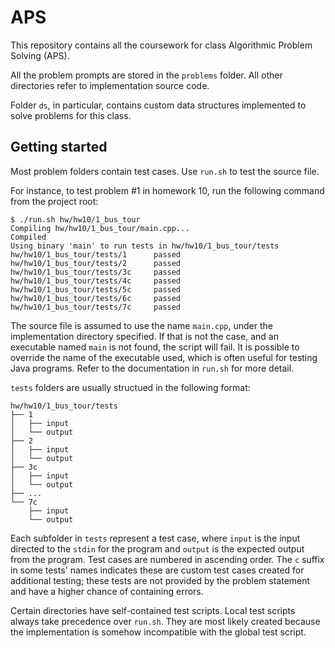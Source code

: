 # APS

This repository contains all the coursework for class Algorithmic Problem
Solving (APS).

All the problem prompts are stored in the `problems` folder. All other
directories refer to implementation source code.

Folder `ds`, in particular, contains custom data structures implemented to
solve problems for this class.

## Getting started

Most problem folders contain test cases. Use `run.sh` to test the source file.

For instance, to test problem #1 in homework 10, run the following command from 
the project root:

```shell
$ ./run.sh hw/hw10/1_bus_tour
Compiling hw/hw10/1_bus_tour/main.cpp...
Compiled
Using binary 'main' to run tests in hw/hw10/1_bus_tour/tests
hw/hw10/1_bus_tour/tests/1      passed
hw/hw10/1_bus_tour/tests/2      passed
hw/hw10/1_bus_tour/tests/3c     passed
hw/hw10/1_bus_tour/tests/4c     passed
hw/hw10/1_bus_tour/tests/5c     passed
hw/hw10/1_bus_tour/tests/6c     passed
hw/hw10/1_bus_tour/tests/7c     passed
```

The source file is assumed to use the name `main.cpp`, under the implementation
directory specified. If that is not the case, and an executable named `main` is
not found, the script will fail. It is possible to override the name of the
executable used, which is often useful for testing Java programs. Refer to
the documentation in `run.sh` for more detail.

`tests` folders are usually structued in the following format:

```
hw/hw10/1_bus_tour/tests
├── 1
│   ├── input
│   └── output
├── 2
│   ├── input
│   └── output
├── 3c
│   ├── input
│   └── output
├── ...
└── 7c
    ├── input
    └── output
```

Each subfolder in `tests` represent a test case, where `input` is the input
directed to the `stdin` for the program and `output` is the expected output from
the program. Test cases are numbered in ascending order. The `c` suffix in some
tests' names indicates these are custom test cases created for additional 
testing; these tests are not provided by the problem statement and have a higher 
chance of containing errors.

Certain directories have self-contained test scripts.
Local test scripts always take precedence over `run.sh`. They are most likely 
created because the implementation is somehow incompatible with the global test 
script.
